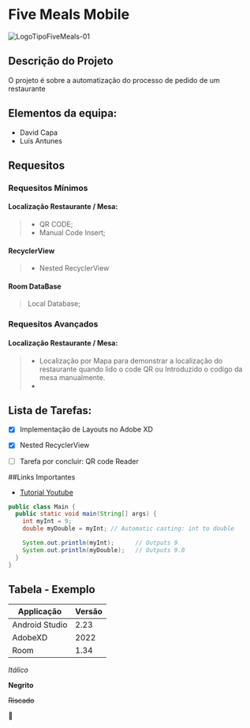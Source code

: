 # Five Meals Mobile


![LogoTipoFiveMeals-01](https://user-images.githubusercontent.com/79425111/166903045-81d3276f-b219-4925-91d7-3f8325a36eb6.png )

## Descrição do Projeto

O projeto é sobre a automatização do processo de pedido de um restaurante

## Elementos da equipa:
* David Capa
* Luís Antunes

## Requesitos
### Requesitos Mínimos

#### Localização Restaurante / Mesa: 
>
> - QR CODE;
> - Manual Code Insert;
>
#### RecyclerView
> 
> - Nested RecyclerView

#### Room DataBase
>
> Local Database;


### Requesitos Avançados
#### Localização Restaurante / Mesa: 
>
> - Localização por Mapa para demonstrar a localização do restaurante quando lido o code QR ou Introduzido o codigo da mesa manualmente.
> - 



## Lista de Tarefas:
- [x] Implementação de Layouts no Adobe XD
- [x] Nested RecyclerView
- [ ] Tarefa por concluir: QR code Reader


##Links Importantes
* [Tutorial Youtube](https://www.youtube.com/shorts/Lm5xToJkMWY)

```Java
public class Main {
  public static void main(String[] args) {
    int myInt = 9;
    double myDouble = myInt; // Automatic casting: int to double

    System.out.println(myInt);      // Outputs 9
    System.out.println(myDouble);   // Outputs 9.0
  }
}
```

## Tabela - Exemplo
Applicação | Versão
-----------|--------
Android Studio | 2.23
AdobeXD | 2022
Room | 1.34

*Itálico* 

**Negrito**

~~Riscado~~

🥇
